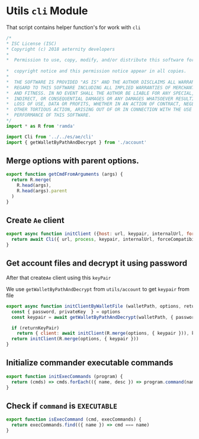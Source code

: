 



# Utils `cli` Module
That script contains helper function's for work with `cli`


  

```js
/*
* ISC License (ISC)
* Copyright (c) 2018 aeternity developers
*
*  Permission to use, copy, modify, and/or distribute this software for any
                                                                        *  purpose with or without fee is hereby granted, provided that the above
*  copyright notice and this permission notice appear in all copies.
*
*  THE SOFTWARE IS PROVIDED "AS IS" AND THE AUTHOR DISCLAIMS ALL WARRANTIES WITH
*  REGARD TO THIS SOFTWARE INCLUDING ALL IMPLIED WARRANTIES OF MERCHANTABILITY
*  AND FITNESS. IN NO EVENT SHALL THE AUTHOR BE LIABLE FOR ANY SPECIAL, DIRECT,
*  INDIRECT, OR CONSEQUENTIAL DAMAGES OR ANY DAMAGES WHATSOEVER RESULTING FROM
*  LOSS OF USE, DATA OR PROFITS, WHETHER IN AN ACTION OF CONTRACT, NEGLIGENCE OR
*  OTHER TORTIOUS ACTION, ARISING OUT OF OR IN CONNECTION WITH THE USE OR
*  PERFORMANCE OF THIS SOFTWARE.
*/
import * as R from 'ramda'

import Cli from '../../es/ae/cli'
import { getWalletByPathAndDecrypt } from './account'


```







## Merge options with parent options.


  

```js
export function getCmdFromArguments (args) {
  return R.merge(
    R.head(args),
    R.head(args).parent
  )
}


```







## Create `Ae` client


  

```js
export async function initClient ({host: url, keypair, internalUrl, force: forceCompatibility}) {
  return await Cli({ url, process, keypair, internalUrl, forceCompatibility })
}


```







## Get account files and decrypt it using password
After that create`Ae` client using this `keyPair`

We use `getWalletByPathAndDecrypt` from `utils/account` to get `keypair` from file


  

```js
export async function initClientByWalletFile (walletPath, options, returnKeyPair = false) {
  const { password, privateKey  } = options
  const keypair = await getWalletByPathAndDecrypt(walletPath, { password, privateKey })

  if (returnKeyPair)
    return { client: await initClient(R.merge(options, { keypair })), keypair }
  return initClient(R.merge(options, { keypair }))
}


```







## Initialize commander executable commands


  

```js
export function initExecCommands (program) {
  return (cmds) => cmds.forEach(({ name, desc }) => program.command(name, desc))
}


```







## Check if `command` is `EXECUTABLE`


  

```js
export function isExecCommand (cmd, execCommands) {
  return execCommands.find(({ name }) => cmd === name)
}


```




